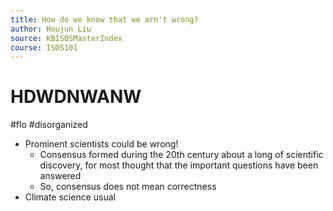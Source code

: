 ```yaml
---
title: How do we know that we arn't wrong?
author: Houjun Liu
source: KBISOSMasterIndex
course: ISOS101
---
```


# HDWDNWANW

#flo #disorganized 

* Prominent scientists could be wrong!
	* Consensus formed during the 20th century about a long of scientific discovery, for most thought that the important questions have been answered
	* So, consensus does not mean correctness
* Climate science usual 
